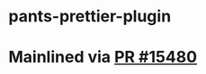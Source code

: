 # pants-prettier-plugin

# Mainlined via [PR #15480](https://github.com/pantsbuild/pants/pull/15480)
